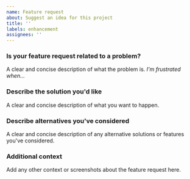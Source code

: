 ```yaml
---
name: Feature request
about: Suggest an idea for this project
title: ''
labels: enhancement
assignees: ''
---
```


### Is your feature request related to a problem?

A clear and concise description of what the problem is. _I'm frustrated when..._

### Describe the solution you'd like

A clear and concise description of what you want to happen.

### Describe alternatives you've considered

A clear and concise description of any alternative solutions or features you've considered.

### Additional context

Add any other context or screenshots about the feature request here.

